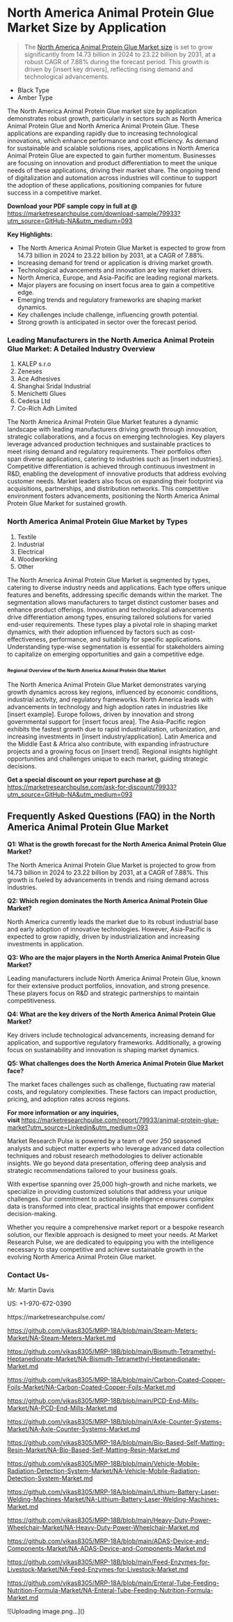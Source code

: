 <h1>North America Animal Protein Glue Market&nbsp;Size by Application</h1><blockquote><p>The <a href="https://marketresearchpulse.com/download-sample/79933?utm_source=GitHub-NA&amp;utm_medium=093">North America Animal Protein Glue Market size</a> is set to grow significantly from 14.73 billion in 2024 to 23.22 billion by 2031, at a robust CAGR of 7.88% during the forecast period. This growth is driven by [insert key drivers], reflecting rising demand and technological advancements.</p></blockquote><ul><li>Black Type<li> Amber Type</li></ul><p>The North America Animal Protein Glue market size by application demonstrates robust growth, particularly in sectors such as North America Animal Protein Glue and North America Animal Protein Glue. These applications are expanding rapidly due to increasing technological innovations, which enhance performance and cost efficiency. As demand for sustainable and scalable solutions rises, applications in North America Animal Protein Glue are expected to gain further momentum. Businesses are focusing on innovation and product differentiation to meet the unique needs of these applications, driving their market share. The ongoing trend of digitalization and automation across industries will continue to support the adoption of these applications, positioning companies for future success in a competitive market.</p><p><strong>Download your PDF sample copy in full at @ </strong><a href="https://marketresearchpulse.com/download-sample/79933?utm_source=GitHub-NA&amp;utm_medium=093">https://marketresearchpulse.com/download-sample/79933?utm_source=GitHub-NA&amp;utm_medium=093</a></p><p><strong>Key Highlights: </strong></p><ul><li>The North America Animal Protein Glue Market is expected to grow from 14.73 billion in 2024 to 23.22 billion by 2031, at a CAGR of 7.88%.</li><li>Increasing demand for trend or application is driving market growth.</li><li>Technological advancements and innovation are key market drivers.</li><li>North America, Europe, and Asia-Pacific are leading regional markets.</li><li>Major players are focusing on insert focus area to gain a competitive edge.</li><li>Emerging trends and regulatory frameworks are shaping market dynamics.</li><li>Key challenges include challenge, influencing growth potential.</li><li>Strong growth is anticipated in sector over the forecast period.</li></ul><h3>Leading Manufacturers in the North America Animal Protein Glue Market: A Detailed Industry Overview</h3><ol><li>KALEP s.r.o</li><li>Zeneses</li><li>Ace Adhesives</li><li>Shanghai Sridal Industrial</li><li>Menichetti Glues</li><li>Cedesa Ltd</li><li>Co-Rich Adh Limited</li></ol><div class="flex max-w-full flex-col flex-grow"><div class="min-h-8 text-message flex w-full flex-col items-end gap-2 whitespace-normal break-words [.text-message+&amp;]:mt-5" dir="auto" data-message-author-role="assistant" data-message-id="fd8432e4-4910-450d-b182-61b7bfb0a01f" data-message-model-slug="gpt-4o"><div class="flex w-full flex-col gap-1 empty:hidden first:pt-[3px]"><div class="markdown prose w-full break-words dark:prose-invert light"><p>The North America Animal Protein Glue Market features a dynamic landscape with leading manufacturers driving growth through innovation, strategic collaborations, and a focus on emerging technologies. Key players leverage advanced production techniques and sustainable practices to meet rising demand and regulatory requirements. Their portfolios often span diverse applications, catering to industries such as [insert industries]. Competitive differentiation is achieved through continuous investment in R&amp;D, enabling the development of innovative products that address evolving customer needs. Market leaders also focus on expanding their footprint via acquisitions, partnerships, and distribution networks. This competitive environment fosters advancements, positioning the North America Animal Protein Glue Market for sustained growth.</p></div></div></div></div><h3>North America Animal Protein Glue Market by Types</h3><ol><li>Textile<li> Industrial<li> Electrical<li> Woodworking<li> Other</li></ol><div class="flex max-w-full flex-col flex-grow"><div class="min-h-8 text-message flex w-full flex-col items-end gap-2 whitespace-normal break-words [.text-message+&amp;]:mt-5" dir="auto" data-message-author-role="assistant" data-message-id="084470be-0bb7-4664-bddf-5156b4f41249" data-message-model-slug="gpt-4o-mini"><div class="flex w-full flex-col gap-1 empty:hidden first:pt-[3px]"><div class="markdown prose w-full break-words dark:prose-invert light"><p>The North America Animal Protein Glue Market is segmented by types, catering to diverse industry needs and applications. Each type offers unique features and benefits, addressing specific demands within the market. The segmentation allows manufacturers to target distinct customer bases and enhance product offerings. Innovation and technological advancements drive differentiation among types, ensuring tailored solutions for varied end-user requirements. These types play a pivotal role in shaping market dynamics, with their adoption influenced by factors such as cost-effectiveness, performance, and suitability for specific applications. Understanding type-wise segmentation is essential for stakeholders aiming to capitalize on emerging opportunities and gain a competitive edge.</p></div></div></div></div><h3><span style="font-size: 11px;">Regional Overview of the North America Animal Protein Glue Market</span></h3><div class="flex max-w-full flex-col flex-grow"><div class="min-h-8 text-message flex w-full flex-col items-end gap-2 whitespace-normal break-words [.text-message+&amp;]:mt-5" dir="auto" data-message-author-role="assistant" data-message-id="e9038762-ce64-4e30-91c9-9bd413514231" data-message-model-slug="gpt-4o-mini"><div class="flex w-full flex-col gap-1 empty:hidden first:pt-[3px]"><div class="markdown prose w-full break-words dark:prose-invert light"><p>The North America Animal Protein Glue Market demonstrates varying growth dynamics across key regions, influenced by economic conditions, industrial activity, and regulatory frameworks. North America leads with advancements in technology and high adoption rates in industries like [insert example]. Europe follows, driven by innovation and strong governmental support for [insert focus area]. The Asia-Pacific region exhibits the fastest growth due to rapid industrialization, urbanization, and increasing investments in [insert industry/application]. Latin America and the Middle East &amp; Africa also contribute, with expanding infrastructure projects and a growing focus on [insert trend]. Regional insights highlight opportunities and challenges unique to each market, guiding strategic decisions.</p></div></div></div></div><p><strong>Get a special discount on your report purchase at @ </strong><a href="https://marketresearchpulse.com/ask-for-discount/79933?utm_source=GitHub-NA&amp;utm_medium=093">https://marketresearchpulse.com/ask-for-discount/79933?utm_source=GitHub-NA&amp;utm_medium=093</a></p><h2>Frequently Asked Questions (FAQ) in the North America Animal Protein Glue Market</h2><p><strong>Q1: What is the growth forecast for the North America Animal Protein Glue Market?</strong></p><p>The North America Animal Protein Glue Market is projected to grow from 14.73 billion in 2024 to 23.22 billion by 2031, at a CAGR of 7.88%. This growth is fueled by advancements in trends and rising demand across industries.</p><p><strong>Q2: Which region dominates the North America Animal Protein Glue Market?</strong></p><p>North America currently leads the market due to its robust industrial base and early adoption of innovative technologies. However, Asia-Pacific is expected to grow rapidly, driven by industrialization and increasing investments in application.</p><p><strong>Q3: Who are the major players in the North America Animal Protein Glue Market?</strong></p><p>Leading manufacturers include North America Animal Protein Glue, known for their extensive product portfolios, innovation, and strong presence. These players focus on R&amp;D and strategic partnerships to maintain competitiveness.</p><p><strong>Q4: What are the key drivers of the North America Animal Protein Glue Market?</strong></p><p>Key drivers include technological advancements, increasing demand for application, and supportive regulatory frameworks. Additionally, a growing focus on sustainability and innovation is shaping market dynamics.</p><p><strong>Q5: What challenges does the North America Animal Protein Glue Market face?</strong></p><p>The market faces challenges such as challenge, fluctuating raw material costs, and regulatory complexities. These factors can impact production, pricing, and adoption rates across regions.</p><p><strong>For more information or any inquiries, visit&nbsp;</strong><a href="https://marketresearchpulse.com/report/79933/animal-protein-glue-market?utm_source=Linkedin&utm_medium=093">https://marketresearchpulse.com/report/79933/animal-protein-glue-market?utm_source=Linkedin&utm_medium=093</a></p><p>Market Research Pulse is powered by a team of over 250 seasoned analysts and subject matter experts who leverage advanced data collection techniques and robust research methodologies to deliver actionable insights. We go beyond data presentation, offering deep analysis and strategic recommendations tailored to your business goals.</p><p>With expertise spanning over 25,000 high-growth and niche markets, we specialize in providing customized solutions that address your unique challenges. Our commitment to actionable intelligence ensures complex data is transformed into clear, practical insights that empower confident decision-making.</p><p>Whether you require a comprehensive market report or a bespoke research solution, our flexible approach is designed to meet your needs. At Market Research Pulse, we are dedicated to equipping you with the intelligence necessary to stay competitive and achieve sustainable growth in the evolving North America Animal Protein Glue market.</p><h3><strong>Contact Us-</strong></h3><p>Mr. Martin Davis</p><p>US: +1-970-672-0390</p><p>https://marketresearchpulse.com/</p><p><a href="https://github.com/vikas8305/MRP-18A/blob/main/Steam-Meters-Market/NA-Steam-Meters-Market.md">https://github.com/vikas8305/MRP-18A/blob/main/Steam-Meters-Market/NA-Steam-Meters-Market.md</a></p><p><a href="https://github.com/vikas8305/MRP-18B/blob/main/Bismuth-Tetramethyl-Heptanedionate-Market/NA-Bismuth-Tetramethyl-Heptanedionate-Market.md">https://github.com/vikas8305/MRP-18B/blob/main/Bismuth-Tetramethyl-Heptanedionate-Market/NA-Bismuth-Tetramethyl-Heptanedionate-Market.md</a></p><p><a href="https://github.com/vikas8305/MRP-18A/blob/main/Carbon-Coated-Copper-Foils-Market/NA-Carbon-Coated-Copper-Foils-Market.md">https://github.com/vikas8305/MRP-18A/blob/main/Carbon-Coated-Copper-Foils-Market/NA-Carbon-Coated-Copper-Foils-Market.md</a></p><p><a href="https://github.com/vikas8305/MRP-18B/blob/main/PCD-End-Mills-Market/NA-PCD-End-Mills-Market.md">https://github.com/vikas8305/MRP-18B/blob/main/PCD-End-Mills-Market/NA-PCD-End-Mills-Market.md</a></p><p><a href="https://github.com/vikas8305/MRP-18B/blob/main/Axle-Counter-Systems-Market/NA-Axle-Counter-Systems-Market.md">https://github.com/vikas8305/MRP-18B/blob/main/Axle-Counter-Systems-Market/NA-Axle-Counter-Systems-Market.md</a></p><p><a href="https://github.com/vikas8305/MRP-18A/blob/main/Bio-Based-Self-Matting-Resin-Market/NA-Bio-Based-Self-Matting-Resin-Market.md">https://github.com/vikas8305/MRP-18A/blob/main/Bio-Based-Self-Matting-Resin-Market/NA-Bio-Based-Self-Matting-Resin-Market.md</a></p><p><a href="https://github.com/vikas8305/MRP-18B/blob/main/Vehicle-Mobile-Radiation-Detection-System-Market/NA-Vehicle-Mobile-Radiation-Detection-System-Market.md">https://github.com/vikas8305/MRP-18B/blob/main/Vehicle-Mobile-Radiation-Detection-System-Market/NA-Vehicle-Mobile-Radiation-Detection-System-Market.md</a></p><p><a href="https://github.com/vikas8305/MRP-18A/blob/main/Lithium-Battery-Laser-Welding-Machines-Market/NA-Lithium-Battery-Laser-Welding-Machines-Market.md">https://github.com/vikas8305/MRP-18A/blob/main/Lithium-Battery-Laser-Welding-Machines-Market/NA-Lithium-Battery-Laser-Welding-Machines-Market.md</a></p><p><a href="https://github.com/vikas8305/MRP-18B/blob/main/Heavy-Duty-Power-Wheelchair-Market/NA-Heavy-Duty-Power-Wheelchair-Market.md">https://github.com/vikas8305/MRP-18B/blob/main/Heavy-Duty-Power-Wheelchair-Market/NA-Heavy-Duty-Power-Wheelchair-Market.md</a></p><p><a href="https://github.com/vikas8305/MRP-18A/blob/main/ADAS-Device-and-Components-Market/NA-ADAS-Device-and-Components-Market.md">https://github.com/vikas8305/MRP-18A/blob/main/ADAS-Device-and-Components-Market/NA-ADAS-Device-and-Components-Market.md</a></p><p><a href="https://github.com/vikas8305/MRP-18B/blob/main/Feed-Enzymes-for-Livestock-Market/NA-Feed-Enzymes-for-Livestock-Market.md">https://github.com/vikas8305/MRP-18B/blob/main/Feed-Enzymes-for-Livestock-Market/NA-Feed-Enzymes-for-Livestock-Market.md</a></p><p><a href="https://github.com/vikas8305/MRP-18A/blob/main/Enteral-Tube-Feeding-Nutrition-Formula-Market/NA-Enteral-Tube-Feeding-Nutrition-Formula-Market.md">https://github.com/vikas8305/MRP-18A/blob/main/Enteral-Tube-Feeding-Nutrition-Formula-Market/NA-Enteral-Tube-Feeding-Nutrition-Formula-Market.md</a></p>
![Uploading image.png…]()
